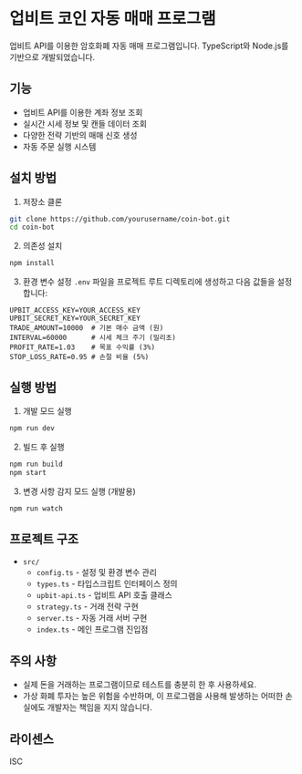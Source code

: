 # 업비트 코인 자동 매매 프로그램

업비트 API를 이용한 암호화폐 자동 매매 프로그램입니다. TypeScript와 Node.js를 기반으로 개발되었습니다.

## 기능

- 업비트 API를 이용한 계좌 정보 조회
- 실시간 시세 정보 및 캔들 데이터 조회
- 다양한 전략 기반의 매매 신호 생성
- 자동 주문 실행 시스템

## 설치 방법

1. 저장소 클론

```bash
git clone https://github.com/yourusername/coin-bot.git
cd coin-bot
```

2. 의존성 설치

```bash
npm install
```

3. 환경 변수 설정
   `.env` 파일을 프로젝트 루트 디렉토리에 생성하고 다음 값들을 설정합니다:

```
UPBIT_ACCESS_KEY=YOUR_ACCESS_KEY
UPBIT_SECRET_KEY=YOUR_SECRET_KEY
TRADE_AMOUNT=10000  # 기본 매수 금액 (원)
INTERVAL=60000      # 시세 체크 주기 (밀리초)
PROFIT_RATE=1.03    # 목표 수익률 (3%)
STOP_LOSS_RATE=0.95 # 손절 비율 (5%)
```

## 실행 방법

1. 개발 모드 실행

```bash
npm run dev
```

2. 빌드 후 실행

```bash
npm run build
npm start
```

3. 변경 사항 감지 모드 실행 (개발용)

```bash
npm run watch
```

## 프로젝트 구조

- `src/`
  - `config.ts` - 설정 및 환경 변수 관리
  - `types.ts` - 타입스크립트 인터페이스 정의
  - `upbit-api.ts` - 업비트 API 호출 클래스
  - `strategy.ts` - 거래 전략 구현
  - `server.ts` - 자동 거래 서버 구현
  - `index.ts` - 메인 프로그램 진입점

## 주의 사항

- 실제 돈을 거래하는 프로그램이므로 테스트를 충분히 한 후 사용하세요.
- 가상 화폐 투자는 높은 위험을 수반하며, 이 프로그램을 사용해 발생하는 어떠한 손실에도 개발자는 책임을 지지 않습니다.

## 라이센스

ISC
